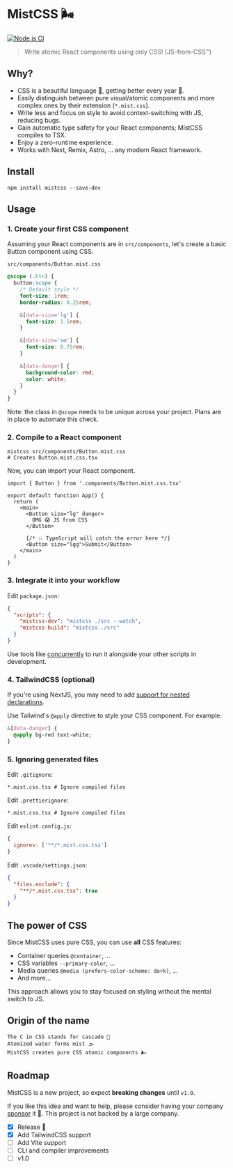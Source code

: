 # MistCSS 🌬️

[![Node.js CI](https://github.com/typicode/mistcss/actions/workflows/node.js.yml/badge.svg)](https://github.com/typicode/mistcss/actions/workflows/node.js.yml)

> Write atomic React components using only CSS! (JS-from-CSS™)

## Why?

- CSS is a beautiful language 💖, getting better every year 🚀.
- Easily distinguish between pure visual/atomic components and more complex ones by their extension (`*.mist.css`).
- Write less and focus on style to avoid context-switching with JS, reducing bugs.
- Gain automatic type safety for your React components; MistCSS compiles to TSX.
- Enjoy a zero-runtime experience.
- Works with Next, Remix, Astro, ... any modern React framework.

## Install

```shell
npm install mistcss --save-dev
```

## Usage

### 1. Create your first CSS component

Assuming your React components are in `src/components`, let's create a basic Button component using CSS.

`src/components/Button.mist.css`

```css
@scope (.btn) {
  button:scope {
    /* Default style */
    font-size: 1rem;
    border-radius: 0.25rem;

    &[data-size='lg'] {
      font-size: 1.5rem;
    }

    &[data-size='sm'] {
      font-size: 0.75rem;
    }

    &[data-danger] {
      background-color: red;
      color: white;
    }
  }
}
```

Note: the class in `@scope` needs to be unique across your project. Plans are in place to automate this check.

### 2. Compile to a React component

```shell
mistcss src/components/Button.mist.css
# Creates Button.mist.css.tsx
```

Now, you can import your React component.

```tsx
import { Button } from '.components/Button.mist.css.tsx'

export default function App() {
  return (
    <main>
      <Button size="lg" danger>
        OMG 😱 JS from CSS
      </Button>

      {/* 💥 TypeScript will catch the error here */}
      <Button size="lgg">Submit</Button>
    </main>
  )
}
```

### 3. Integrate it into your workflow

Edit `package.json`:

```json
{
  "scripts": {
    "mistcss-dev": "mistcss ./src --watch",
    "mistcss-build": "mistcss ./src"
  }
}
```

Use tools like [concurrently](https://github.com/open-cli-tools/concurrently) to run it alongside your other scripts in development.

### 4. TailwindCSS (optional)

If you're using NextJS, you may need to add [support for nested declarations](https://tailwindcss.com/docs/using-with-preprocessors#nesting).

Use Tailwind's `@apply` directive to style your CSS component. For example:

```css
&[data-danger] {
  @apply bg-red text-white;
}
```

### 5. Ignoring generated files

Edit `.gitignore`:

```gitignore
*.mist.css.tsx # Ignore compiled files
```

Edit `.prettierignore`:

```gitignore
*.mist.css.tsx # Ignore compiled files
```

Edit `eslint.config.js`:

```js
{
  ignores: ['**/*.mist.css.tsx']
}
```

Edit `.vscode/settings.json`:

```json
{
  "files.exclude": {
    "**/*.mist.css.tsx": true
  }
}
```

## The power of CSS

Since MistCSS uses pure CSS, you can use **all** CSS features:

- Container queries `@container`, ...
- CSS variables `--primary-color`, ...
- Media queries `@media (prefers-color-scheme: dark)`, ...
- And more...

This approach allows you to stay focused on styling without the mental switch to JS.

## Origin of the name

```
The C in CSS stands for cascade 🌊
Atomized water forms mist 🌫️
MistCSS creates pure CSS atomic components 🌬️
```

## Roadmap

MistCSS is a new project, so expect **breaking changes** until `v1.0`.

If you like this idea and want to help, please consider having your company [sponsor](https://github.com/typicode/mistcss) it 🙇. This project is not backed by a large company.

- [x] Release 🥳
- [x] Add TailwindCSS support
- [ ] Add Vite support
- [ ] CLI and compiler improvements
- [ ] v1.0
